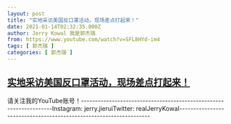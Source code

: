 ```yaml
---
layout: post
title: "实地采访美国反口罩活动，现场差点打起来！"
date: 2021-01-14T02:32:35.000Z
author: Jerry Kowal 我是郭杰瑞
from: https://www.youtube.com/watch?v=SFL8HYd-im4
tags: [ 郭杰瑞 ]
categories: [ 郭杰瑞 ]
---
```

<!--1610591555000-->
[实地采访美国反口罩活动，现场差点打起来！](https://www.youtube.com/watch?v=SFL8HYd-im4)
------

<div>
请关注我的YouTube账号！-------------------------------------------------------------------Instagram:  jerry.jieruiTwitter:  realJerryKowal-------------------------------------------------------------------
</div>
